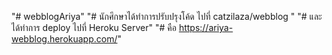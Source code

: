 "# webblogAriya" 
"# นักศึกษาได้ทำการปรับปรุงโค้ด ไปที่ catzilaza/webblog "
"# และ ได้ทำการ deploy ไปที่ Heroku Server"
"#  คือ https://ariya-webblog.herokuapp.com/"
